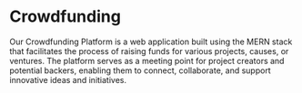 # Crowdfunding
Our Crowdfunding Platform is a web application built using the MERN stack that facilitates the process of raising funds for various projects, causes, or ventures. The platform serves as a meeting point for project creators and potential backers, enabling them to connect, collaborate, and support innovative ideas and initiatives.
